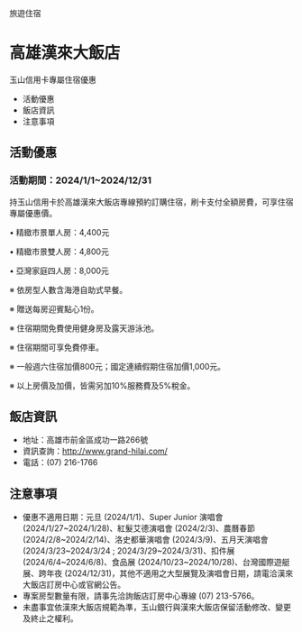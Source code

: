 旅遊住宿

# 高雄漢來大飯店  

玉山信用卡專屬住宿優惠

  * 活動優惠
  * 飯店資訊
  * 注意事項

## 活動優惠

### 活動期間：2024/1/1~2024/12/31

持玉山信用卡於高雄漢來大飯店專線預約訂購住宿，刷卡支付全額房費，可享住宿專屬優惠價。

• 精緻市景單人房：4,400元

• 精緻市景雙人房：4,800元

• 亞灣家庭四人房：8,000元

  

※ 依房型人數含海港自助式早餐。

※ 贈送每房迎賓點心1份。

※ 住宿期間免費使用健身房及露天游泳池。

※ 住宿期間可享免費停車。

※ 一般週六住宿加價800元；國定連續假期住宿加價1,000元。

※ 以上房價及加價，皆需另加10%服務費及5%稅金。

  

## 飯店資訊

  * 地址：高雄市前金區成功一路266號
  * 資訊查詢：http://www.grand-hilai.com/
  * 電話：(07) 216-1766

## 注意事項

  * 優惠不適用日期：元旦 (2024/1/1)、Super Junior 演唱會 (2024/1/27~2024/1/28)、紅髮艾德演唱會 (2024/2/3)、農曆春節 (2024/2/8~2024/2/14)、洛史都華演唱會 (2024/3/9)、五月天演唱會 (2024/3/23~2024/3/24 ; 2024/3/29~2024/3/31)、扣件展 (2024/6/4~2024/6/8)、食品展 (2024/10/23~2024/10/28)、台灣國際遊艇展、跨年夜 (2024/12/31)，其他不適用之大型展覽及演唱會日期，請電洽漢來大飯店訂房中心或官網公告。
  * 專案房型數量有限，請事先洽詢飯店訂房中心專線 (07) 213-5766。
  * 未盡事宜依漢來大飯店規範為準，玉山銀行與漢來大飯店保留活動修改、變更及終止之權利。

